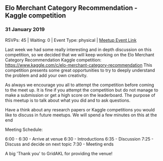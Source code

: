## Elo Merchant Category Recommendation - Kaggle competition
### 31 January 2019
RSVPs: 45 | Waiting: 0 | Event Type: physical | [Meetup Event Link](https://www.meetup.com/Data-Science-Discussion-Auckland/events/256963381)

Last week we had some really interesting and in depth discussion on this competition, so we decided that we will keep working on the Elo Merchant Category Recommendation Kaggle competition: https://www.kaggle.com/c/elo-merchant-category-recommendation
This competition presents some great opportunities to try to deeply understand the problem and add your own creativity.

As always we encourage you all to attempt the competition before coming to the meet up. It is fine if you attempt the competition but do not manage to make a submission or get a high score on the leaderboard. The purpose of this meetup is to talk about what you did and to ask questions.

Have a think about any research papers or Kaggle competitions you would like to discuss in future meetups. We will spend a few minutes on this at the end

Meeting Schedule:

6:00 - 6:30 - Arrive at venue
6:30 - Introductions
6:35 - Discussion
7:25 - Discuss and decide on next topic
7:30 - Meeting ends

A big 'Thank you' to GridAKL for providing the venue!
